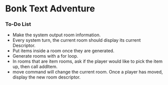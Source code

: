 # Bonk Text Adventure

### To-Do List

- Make the system output room information.
- Every system turn, the current room should display its current Descriptor.
- Put items inside a room once they are generated.
- Generate rooms with a for loop.
- In rooms that are item rooms, ask if the player would like to pick the item up, then call addItem.
- move command will change the current room. Once a player has moved, display the new room descriptor.
